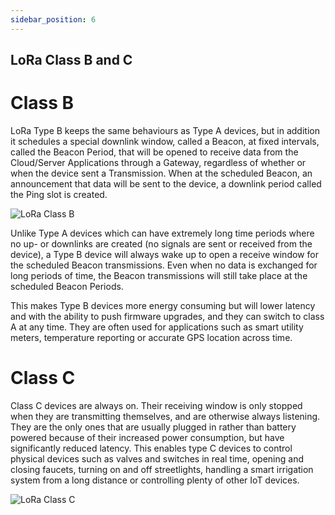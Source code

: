 ```yaml
---
sidebar_position: 6
---
```


## LoRa Class B and C

# Class B

LoRa Type B keeps the same behaviours as Type A devices, but in addition it schedules a special downlink window, called a Beacon, at fixed intervals, called the Beacon Period, that will be opened to receive data from the Cloud/Server Applications through a Gateway, regardless of whether or when the device sent a Transmission. When at the scheduled Beacon, an announcement that data will be sent to the device, a downlink period called the Ping slot is created.

![LoRa Class B](../Chirp-Wiki/img/classB.png)

Unlike Type A devices which can have extremely long time periods where no up- or downlinks are created (no signals are sent or received from the device), a Type B device will always wake up to open a receive window for the scheduled Beacon transmissions. Even when no data is exchanged for long periods of time, the Beacon transmissions will still take place at the scheduled Beacon Periods. 

This makes Type B devices more energy consuming but will lower latency and with the ability to push firmware upgrades, and they can switch to class A at any time. They are often used for applications such as smart utility meters, temperature reporting or accurate GPS location across time.

# Class C

Class C devices are always on. Their receiving window is only stopped when they are transmitting themselves, and are otherwise always listening. They are the only ones that are usually plugged in rather than battery powered because of their increased power consumption, but have significantly reduced latency. This enables type C devices to control physical devices such as valves and switches in real time, opening and closing faucets, turning on and off streetlights, handling a smart irrigation system from a long distance or controlling plenty of other IoT devices.

![LoRa Class C](../Chirp-Wiki/img/classB.png)
